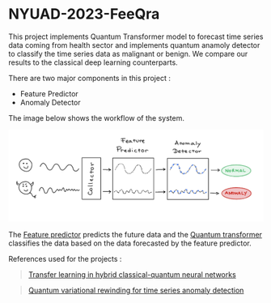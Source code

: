 #  NYUAD-2023-FeeQra

  

This project implements Quantum Transformer model to forecast time series data coming from health sector and implements quantum anamoly detector to classify the time series data as malignant or benign. We compare our results to the classical deep learning counterparts.

 
There are two major components in this project :

* Feature Predictor 
* Anomaly Detector 

The image below shows the workflow of the system.

![alt text](https://github.com/obliviateandsurrender/NYUAD-2023-FeeQra/blob/main/workflow.png)

The [Feature predictor](https://github.com/obliviateandsurrender/NYUAD-2023-FeeQra/blob/main/QRNN.ipynb) predicts the future data and the [Quantum transformer](https://github.com/obliviateandsurrender/NYUAD-2023-FeeQra/blob/main/QuantumSentenceTransformer.py) classifies the data based on the data forecasted by the feature predictor.

References used for the projects : 
> [Transfer learning in hybrid classical-quantum neural networks](https://arxiv.org/abs/1912.08278)

> [Quantum variational rewinding for time series anomaly detection](https://arxiv.org/pdf/2210.16438.pdf)
